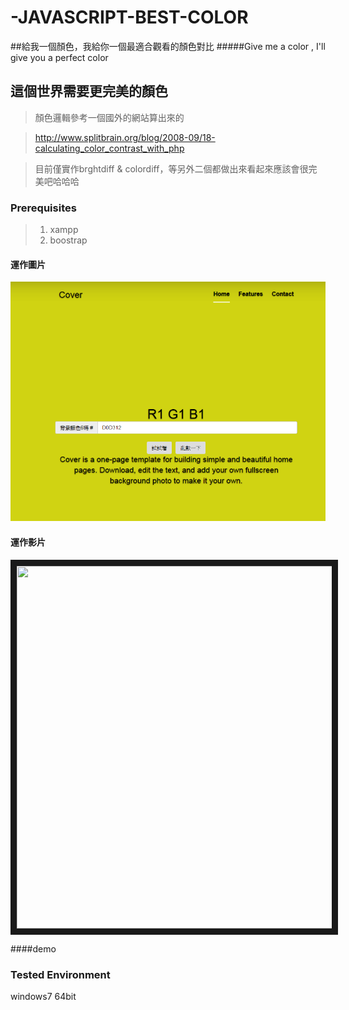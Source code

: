 # -JAVASCRIPT-BEST-COLOR
##給我一個顏色，我給你一個最適合觀看的顏色對比
#####Give me a color , I'll give you a perfect color

這個世界需要更完美的顏色
-------------

>顏色邏輯參考一個國外的網站算出來的

>http://www.splitbrain.org/blog/2008-09/18-calculating_color_contrast_with_php

>目前僅實作brghtdiff & colordiff，等另外二個都做出來看起來應該會很完美吧哈哈哈

### Prerequisites
> 1. xampp
> 2. boostrap

#### 運作圖片
![Image text](https://github.com/colonsong/images/blob/master/bestcolor.png?raw=true)

#### 運作影片
<a href="https://www.youtube.com/embed/573QnZfq-14" target="_blank"><img src="http://i.ytimg.com/vi/573QnZfq-14/0.jpg"
 width="640" height="580" border="10" /></a>
 
####demo

### Tested Environment
windows7 64bit



